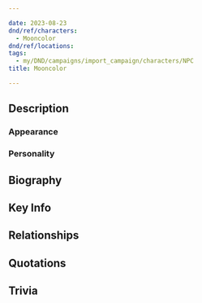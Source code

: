 ```yaml
---

date: 2023-08-23
dnd/ref/characters:
  - Mooncolor
dnd/ref/locations:
tags:
  - my/DND/campaigns/import_campaign/characters/NPC
title: Mooncolor

---
```


## Description

### Appearance

### Personality

## Biography

## Key Info

## Relationships

## Quotations

## Trivia

